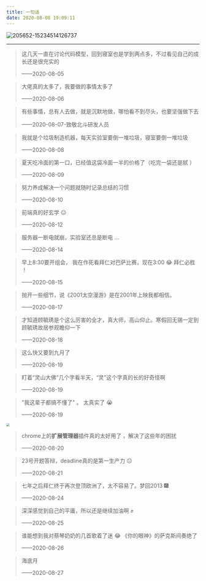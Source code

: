 ```yaml
---
title: 一句话
date: 2020-08-08 19:09:11
---
```


![205652-15234514126737](https://i.loli.net/2020/08/08/yrB2Iihda53kwFY.jpg)



------



> 这几天一直在讨论代码模型，回到寝室也是学到两点多，不过看见自己的成长还是很充实的
>
> ——2020-08-05



> 大佬真的太多了，我要做的事情太多了
>
> ——2020-08-06



> 有些事情，总有人去做，就是沉默地做，哪怕看不到尽头，也要坚强做下去 
>
> ——2020-08-07-致敬北斗研发人员



> 我就是个垃圾制造机器，每天实验室要倒一堆垃圾，寝室要倒一堆垃圾
>
> ——2020-08-08



> 夏天吃冷面的第一口，已经值这袋冷面一半的价格了（吃完一袋还是腻 ）
>
> ——2020-08-09



> 努力养成解决一个问题就随时记录总结的习惯
>
> ——2020-08-10 



> 前端真的好玄学 😐
>
> ——2020-08-12



> 服务器一断电就崩，实验室还总是断电 ... 
>
> ——2020-08-14



> 早上8:30要开组会， 我在作死看拜仁对巴萨比赛，现在3:00  :joy:    拜仁必胜 ！
>
> ——2020-08-15



> 抛开一些细节，说《2001太空漫游》是在2001年上映我都相信。
>
> ——2020-08-17



> 才知道顾毓琇是个这么厉害的全才，真大师，高山仰止。寒假回无锡一定到顾毓琇故居参观瞻仰一下
>
> ——2020-08-18



> 这么快又要到九月了
>
> ——2020-08-19



> 盯着“灵山大佛”几个字看半天，“灵”这个字真的长的好奇怪啊  
>
> ——2020-08-19



> "我这辈子都搞不懂了" 。   太真实了 :sob:
>
> ——2020-08-19

<img src="https://i.loli.net/2020/08/20/K6kX5gYUbj4t8xr.png"  style="zoom:50%;" />

> chrome上的**扩展管理器**插件真的太好用了 ，解决了这些年的困扰
>
> ——2020-08-20



> 23号开题答辩，deadline真的是第一生产力 😐
>
> ——2020-08-21



> 七年之后拜仁终于再次登顶欧洲了，太不容易了。梦回2013 :fireworks:
>
> ——2020-08-24



> 深深感觉到自己的平庸，所以还是继续加油啊 :fist:
>
> ——2020-08-25



> 谁能想到我对蔡琴奶奶的几首歌着了迷 :joy: 《你的眼神》的萨克斯间奏绝了
>
> ——2020-08-26



> 海底月
>
> ——2020-08-27



